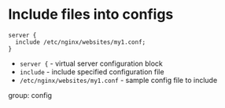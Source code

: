 # Include files into configs

```nginx
server {
  include /etc/nginx/websites/my1.conf;
}
```

- `server {` - virtual server configuration block
- `include` - include specified configuration file
- `/etc/nginx/websites/my1.conf` - sample config file to include

group: config


